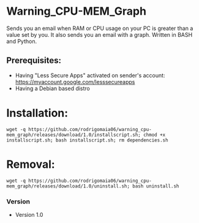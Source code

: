 Warning_CPU-MEM_Graph
======
Sends you an email when RAM or CPU usage on your PC is greater than a value set by you. It also sends you an email with a graph. Written in BASH and Python. 

## Prerequisites:
* Having "Less Secure Apps" activated on sender's account: https://myaccount.google.com/lesssecureapps
* Having a Debian based distro

# Installation:
```
wget -q https://github.com/rodrigomaia06/warning_cpu-mem_graph/releases/download/1.0/installscript.sh; chmod +x installscript.sh; bash installscript.sh; rm dependencies.sh
```
# Removal:
```
wget -q https://github.com/rodrigomaia06/warning_cpu-mem_graph/releases/download/1.0/uninstall.sh; bash uninstall.sh
```
### Version 
* Version 1.0
